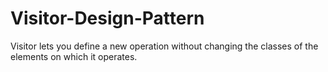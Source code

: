 Visitor-Design-Pattern
======================

Visitor lets you define a new operation without changing the classes of the elements on which it operates.
